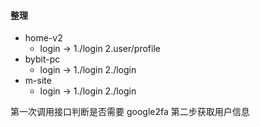 #### 整理
- home-v2
  - login -> 1./login 2.user/profile 
- bybit-pc
  - login -> 1./login 2./login
- m-site
  - login -> 1./login 2./login

第一次调用接口判断是否需要 google2fa
第二步获取用户信息